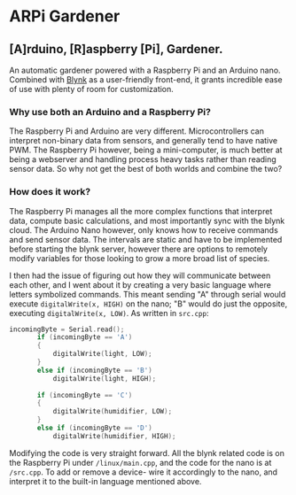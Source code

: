 # ARPi Gardener 
## [A]rduino, [R]aspberry [Pi], Gardener. 

An automatic gardener powered with a Raspberry Pi and an Arduino nano. Combined with [Blynk](https://blynk.io/) as a user-friendly front-end, it grants incredible ease of use with plenty of room for customization. 

### Why use both an Arduino and a Raspberry Pi? 

The Raspberry Pi and Arduino are very different. Microcontrollers can interpret non-binary data from sensors, and generally tend to have native PWM. The Raspberry Pi however, being a mini-computer, is much better at being a webserver and handling process heavy tasks rather than reading sensor data. So why not get the best of both worlds and combine the two? 

### How does it work? 

The Raspberry Pi manages all the more complex functions that interpret data, compute basic calculations, and most importantly sync with the blynk cloud. The Arduino Nano however, only knows how to receive commands and send sensor data. The intervals are static and have to be implemented before starting the blynk server, however there are options to remotely modify variables for those looking to grow a more broad list of species. 

I then had the issue of figuring out how they will communicate between each other, and I went about it by creating a very basic language where letters symbolized commands. This meant sending "A" through serial would execute `digitalWrite(x, HIGH)` on the nano; "B" would do just the opposite, executing `digitalWrite(x, LOW)`. As written in `src.cpp`:

```cpp
incomingByte = Serial.read(); 
       if (incomingByte == 'A')
       {
           digitalWrite(light, LOW);
       }
       else if (incomingByte == 'B')
           digitalWrite(light, HIGH);
           
       if (incomingByte == 'C')
       {
           digitalWrite(humidifier, LOW);
       }
       else if (incomingByte == 'D')
           digitalWrite(humidifier, HIGH);
```

Modifying the code is very straight forward. All the blynk related code is on the Raspberry Pi under `/linux/main.cpp`, and the code for the nano is at `/src.cpp`. To add or remove a device- wire it accordingly to the nano, and interpret it to the built-in language mentioned above.

